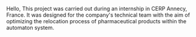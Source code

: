Hello, 
This project was carried out during an internship in CERP Annecy, France. 
It was designed for the company's technical team with the aim of optimizing the relocation process of pharmaceutical products within the automaton system.
